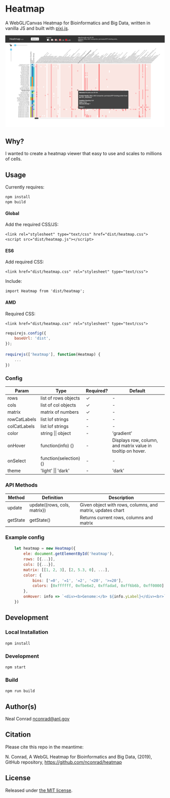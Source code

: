 # Heatmap

A WebGL/Canvas Heatmap for Bioinformatics and Big Data, written in vanilla JS and built with [pixi.js](http://www.pixijs.com/).

![screenshot](demo/screenshot.png)


## Why?

I wanted to create a heatmap viewer that easy to use and scales to millions of cells. 


## Usage

Currently requires:

```
npm install 
npm build
```


#### Global

Add the required CSS/JS:

```
<link rel="stylesheet" type="text/css" href="dist/heatmap.css">
<script src="dist/heatmap.js"></script>
```

#### ES6

Add required CSS: 

```
<link href="dist/heatmap.css" rel="stylesheet" type="text/css">
```

Include:

```
import Heatmap from 'dist/heatmap';
```

#### AMD

Required CSS: 

```
<link href="dist/heatmap.css" rel="stylesheet" type="text/css">
```

```javascript
requirejs.config({
    baseUrl: 'dist',
});

requirejs(['heatmap'], function(Heatmap) {
    ...
})
```


### Config

| Param        | Type                   | Required? | Default                                                     |
|--------------|------------------------|-----------|-------------------------------------------------------------|
| rows         | list of rows objects   | &check;   | -                                                           |
| cols         | list of col objects    | &check;   | -                                                           |
| matrix       | matrix of numbers      | &check;   | -                                                           |
| rowCatLabels | list lof strings       | -         | -                                                           |
| colCatLabels | list lof strings       | -         | -                                                           |
| color        | string \|\| object     | -         | 'gradient'                                                  |
| onHover      | function(info) {}      | -         | Displays row, column, and matrix value in tooltip on hover. |
| onSelect     | function(selection) {} | -         | -                                                           |
| theme        | 'light' \|\| 'dark'    | -         | 'dark'                                                      |


### API Methods

| Method   | Definition                   | Description                                                |
|----------|------------------------------|------------------------------------------------------------|
| update   | update({rows, cols, matrix}) | Given object with rows, columns, and matrix, updates chart |
| getState | getState()                   | Returns current rows, columns and matrix                   |



### Example config

```javascript
    let heatmap = new Heatmap({
        ele: document.getElementById('heatmap'),
        rows: [{...}],
        cols: [{...}],
        matrix: [[1, 2, 3], [2, 5.3, 0], ...],
        color: { 
            bins: ['=0', '=1', '=2', '<20', '>=20'],
            colors: [0xffffff, 0xfbe6e2, 0xffadad, 0xff6b6b, 0xff0000]
        },
        onHover: info => `<div><b>Genome:</b> ${info.yLabel}</div><br>`
    })
```


## Development

### Local Installation

```
npm install
```


### Development

```
npm start
```

### Build

```
npm run build
```


## Author(s)

Neal Conrad <nconrad@anl.gov>


## Citation

Please cite this repo in the meantime:

N. Conrad, A WebGL Heatmap for Bioinformatics and Big Data, (2019), GitHub repository, https://github.com/nconrad/heatmap


## License

Released under [the MIT license](https://github.com/nconrad/heatmap/blob/master/LICENSE).



